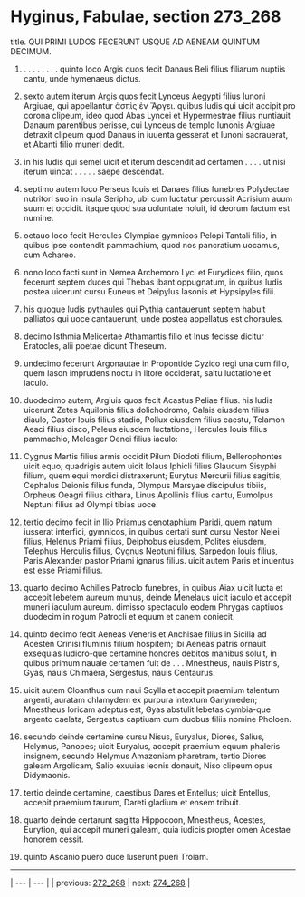 # Hyginus, Fabulae, section 273_268

title. QUI PRIMI LUDOS FECERUNT USQUE AD AENEAM QUINTUM DECIMUM.



1. . . . . . . . . quinto loco Argis quos fecit Danaus Beli filius filiarum nuptiis cantu, unde hymenaeus dictus.



2. sexto autem iterum Argis quos fecit Lynceus Aegypti filius Iunoni Argiuae, qui appellantur ἀσπὶς ἐν Ἄργει. quibus ludis qui uicit accipit pro corona clipeum, ideo quod Abas Lyncei et Hypermestrae filius nuntiauit Danaum parentibus perisse, cui Lynceus de templo Iunonis Argiuae detraxit clipeum quod Danaus in iuuenta gesserat et Iunoni sacrauerat, et Abanti filio muneri dedit.



3. in his ludis qui semel uicit et iterum descendit ad certamen . . . . ut nisi iterum uincat . . . . . saepe descendat.



4. septimo autem loco Perseus Iouis et Danaes filius funebres Polydectae nutritori suo in insula Seripho, ubi cum luctatur percussit Acrisium auum suum et occidit. itaque quod sua uoluntate noluit, id deorum factum est numine.



5. octauo loco fecit Hercules Olympiae gymnicos Pelopi Tantali filio, in quibus ipse contendit pammachium, quod nos pancratium uocamus, cum Achareo.



6. nono loco facti sunt in Nemea Archemoro Lyci et Eurydices filio, quos fecerunt septem duces qui Thebas ibant oppugnatum, in quibus ludis postea uicerunt cursu Euneus et Deipylus Iasonis et Hypsipyles filii.



7. his quoque ludis pythaules qui Pythia cantauerunt septem habuit palliatos qui uoce cantauerunt, unde postea appellatus est choraules.



8. decimo Isthmia Melicertae Athamantis filio et Inus fecisse dicitur Eratocles, alii poetae dicunt Theseum.



9. undecimo fecerunt Argonautae in Propontide Cyzico regi una cum filio, quem Iason imprudens noctu in litore occiderat, saltu luctatione et iaculo.



10. duodecimo autem, Argiuis quos fecit Acastus Peliae filius. his ludis uicerunt Zetes Aquilonis filius dolichodromo, Calais eiusdem filius diaulo, Castor Iouis filius stadio, Pollux eiusdem filius caestu, Telamon Aeaci filius disco, Peleus eiusdem luctatione, Hercules Iouis filius pammachio, Meleager Oenei filius iaculo:



11. Cygnus Martis filius armis occidit Pilum Diodoti filium, Bellerophontes uicit equo; quadrigis autem uicit Iolaus Iphicli filius Glaucum Sisyphi filium, quem equi mordici distraxerunt; Eurytus Mercurii filius sagittis, Cephalus Deionis filius funda, Olympus Marsyae discipulus tibiis, Orpheus Oeagri filius cithara, Linus Apollinis filius cantu, Eumolpus Neptuni filius ad Olympi tibias uoce.



12. tertio decimo fecit in Ilio Priamus cenotaphium Paridi, quem natum iusserat interfici, gymnicos, in quibus certati sunt cursu Nestor Nelei filius, Helenus Priami filius, Deiphobus eiusdem, Polites eiusdem, Telephus Herculis filius, Cygnus Neptuni filius, Sarpedon Iouis filius, Paris Alexander pastor Priami ignarus filius. uicit autem Paris et inuentus est esse Priami filius.



13. quarto decimo Achilles Patroclo funebres, in quibus Aiax uicit lucta et accepit lebetem aureum munus, deinde Menelaus uicit iaculo et accepit muneri iaculum aureum. dimisso spectaculo eodem Phrygas captiuos duodecim in rogum Patrocli et equum et canem coniecit.



14. quinto decimo fecit Aeneas Veneris et Anchisae filius in Sicilia ad Acesten Crinisi fluminis filium hospitem; ibi Aeneas patris ornauit exsequias ludicro-que certamine honores debitos manibus soluit, in quibus primum nauale certamen fuit de . . . Mnestheus, nauis Pistris, Gyas, nauis Chimaera, Sergestus, nauis Centaurus.



15. uicit autem Cloanthus cum naui Scylla et accepit praemium talentum argenti, auratam chlamydem ex purpura intextum Ganymeden; Mnestheus loricam adeptus est, Gyas abstulit lebetas cymbia-que argento caelata, Sergestus captiuam cum duobus filiis nomine Pholoen.



16. secundo deinde certamine cursu Nisus, Euryalus, Diores, Salius, Helymus, Panopes; uicit Euryalus, accepit praemium equum phaleris insignem, secundo Helymus Amazoniam pharetram, tertio Diores galeam Argolicam, Salio exuuias leonis donauit, Niso clipeum opus Didymaonis.



17. tertio deinde certamine, caestibus Dares et Entellus; uicit Entellus, accepit praemium taurum, Dareti gladium et ensem tribuit.



18. quarto deinde certarunt sagitta Hippocoon, Mnestheus, Acestes, Eurytion, qui accepit muneri galeam, quia iudicis propter omen Acestae honorem cessit.



19. quinto Ascanio puero duce luserunt pueri Troiam.



---

| --- | --- |
| previous: [272_268](../272_268/) | next: [274_268](../274_268/) |